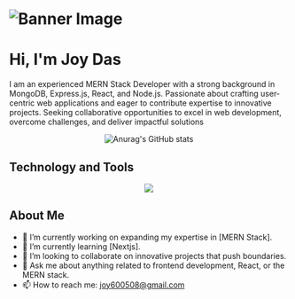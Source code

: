 # ![Banner Image](https://i.ibb.co.com/Cs7smWj3/flinkedin.png) 

# Hi, I'm Joy Das

I am an experienced MERN Stack Developer with a strong
background in MongoDB, Express.js, React, and Node.js.
Passionate about crafting user-centric web applications and
eager to contribute expertise to innovative projects. Seeking
collaborative opportunities to excel in web development,
overcome challenges, and deliver impactful solutions


<div align="center">
  


![Anurag's GitHub stats](https://github-readme-stats.vercel.app/api?username=Anirbandasjoy&theme=algolia&show_icons=true)
</div>


## Technology and Tools

<p align="center">
  <a href="https://skillicons.dev">
    <img src="https://skillicons.dev/icons?i=react,nextjs,js,ts,express,mongodb,postgres,nodejs,java,python,html,css,tailwindcss,docker,firebase,bootstrap,git,github,figma,vscode" />
  </a>
</p>


## About Me

- 🔭 I’m currently working on expanding my expertise in [MERN Stack].
- 🌱 I’m currently learning [Nextjs].
- 👯 I’m looking to collaborate on innovative projects that push boundaries.
- 💬 Ask me about anything related to frontend development, React, or the MERN stack.
- 📫 How to reach me: [joy600508@gmail.com](mailto:joy600508@gmail.com)









  
